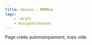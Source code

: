 ```yaml
---
title: Hanson - MMMBop
tags:
    - -draft
    - musique/chanson
---
```


Page créée automatiquement, mais vide.
